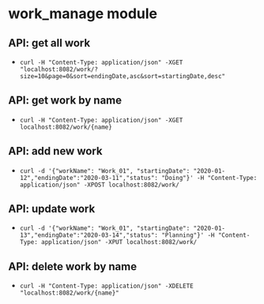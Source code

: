 # work_manage module
## API: get all work
* `curl -H "Content-Type: application/json" -XGET "localhost:8082/work/?size=10&page=0&sort=endingDate,asc&sort=startingDate,desc"`
## API: get work by name
* `curl -H "Content-Type: application/json" -XGET localhost:8082/work/{name}`
## API: add new work
* `curl -d '{"workName": "Work_01", "startingDate": "2020-01-12","endingDate":"2020-03-11","status": "Doing"}' -H "Content-Type: application/json" -XPOST localhost:8082/work/`
## API: update work
* `curl -d '{"workName": "Work_01", "startingDate": "2020-01-13","endingDate":"2020-03-14","status": "Planning"}' -H "Content-Type: application/json" -XPUT localhost:8082/work/`
## API: delete work by name
* `curl -H "Content-Type: application/json" -XDELETE "localhost:8082/work/{name}"`

